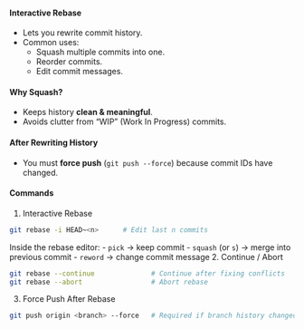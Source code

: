 #### Interactive Rebase
- Lets you rewrite commit history.
- Common uses:
    - Squash multiple commits into one.
    - Reorder commits.
    - Edit commit messages.
#### Why Squash?
- Keeps history **clean & meaningful**.
- Avoids clutter from “WIP” (Work In Progress) commits.
#### After Rewriting History
- You must **force push** (`git push --force`) because commit IDs have changed.
#### Commands
1. Interactive Rebase
```bash
git rebase -i HEAD~<n>      # Edit last n commits
```

   Inside the rebase editor:
	- `pick` → keep commit
	- `squash` (or `s`) → merge into previous commit
	- `reword` → change commit message
2. Continue / Abort
```bash
git rebase --continue              # Continue after fixing conflicts
git rebase --abort                 # Abort rebase
```
3. Force Push After Rebase
```bash
git push origin <branch> --force   # Required if branch history changed
```
